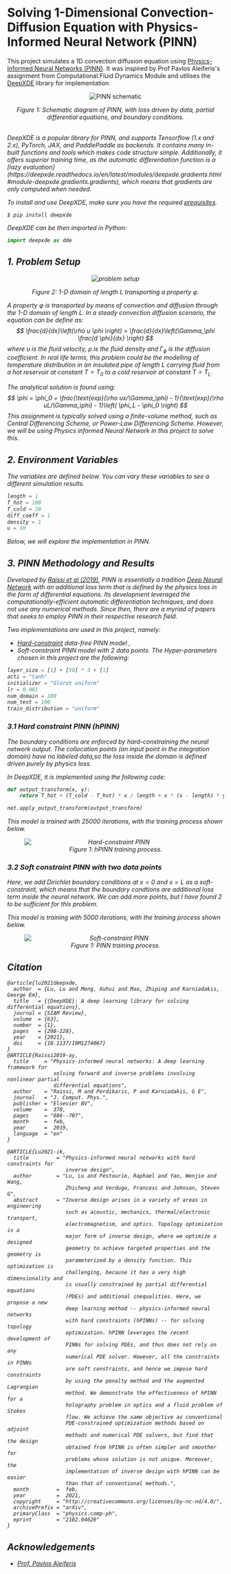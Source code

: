 
# Solving 1-Dimensional Convection-Diffusion Equation with Physics-Informed Neural Network (PINN)

This project simulates a 1D convection diffusion equation using [Physics-Informed Neural Networks (PINN)](https://www.sciencedirect.com/science/article/abs/pii/S0021999118307125). It was inspired by Prof Pavlos Aleiferis's assignment from Computational Fluid Dynamics Module and utilises the [DeepXDE](https://github.com/lululxvi/deepxde?tab=readme-ov-file) library for implementation.

<p align="center">
  <img src="readme image\PINN_schematic.png" alt="PINN schematic">
</p>

<p align="center"><i>Figure 1: Schematic diagram of PINN, with loss driven by data, partial differential equations, and boundary conditions.<i></p>

<br>
DeepXDE is a popular library for PINN, and supports Tensorflow (1.x and 2.x), PyTorch, JAX, and PaddlePaddle as backends. It contains many in-built functions and tools which makes code structure simple. Additionally, it offers superior training time, as the automatic differentiation function is a [lazy evaluation](https://deepxde.readthedocs.io/en/latest/modules/deepxde.gradients.html#module-deepxde.gradients.gradients), which means that gradients are only computed when needed.

To install and use DeepXDE, make sure you have the required [prequisites](https://github.com/lululxvi/deepxde?tab=readme-ov-file).
```pip
$ pip install deepxde
```
DeepXDE can be then imported in Python:
```python
import deepxde as dde
```


## 1. Problem Setup
<p align="center">
  <img src="readme image/problem_setup.png" alt="problem setup">
</p>

<p align="center"><i>Figure 2: 1-D domain of length <i>L</i> transporting a property φ.</i></p>

A property &phi; is transported by means of convection and diffusion through the 1-D domain of length L. In a steady convection diffusion scenario, the equation can be define as:
$$ 
\frac{d}{dx}\left(\rho u \phi \right) = \frac{d}{dx}\left(\Gamma_\phi \frac{d \phi}{dx} \right)
$$
where _u_ is the fluid velocity, _&rho;_ is the fluid density and $\Gamma_\phi$ is the diffusion coefficient. In real life terms, this problem could be the modelling of temperature distribution in an insulated pipe of length L carrying fluid from a hot reservoir at constant $T = T_0$ to a cold reservoir at constant $T = T_L$. 

The analytical solution is found using:
$$
\phi = \phi_0 + \frac{\text{exp}(\rho ux/\Gamma_\phi) - 1}{\text{exp}(\rho uL/\Gamma_\phi) - 1}\left( \phi_L - \phi_0 \right)
$$
This assignment is typically solved using a finite-volume method, such as Central Differencing Scheme, or Power-Law Differencing Scheme. However, we will be using Physics informed Neural Network in this project to solve this.
## 2. Environment Variables

The variables are defined below. You can vary these variables to see a different simulation results.

```python
length = 1
T_hot = 100
T_cold = 20
diff_coeff = 1
density = 1
u = 10
```
Below, we will explore the implementation in PINN.

## 3. PINN Methodology and Results
Developed by [Raissi et al (2019)](https://www.sciencedirect.com/science/article/abs/pii/S0021999118307125), PINN is essentially a tradition [Deep Neural Network](https://datascientest.com/en/deep-neural-network-what-is-it-and-how-is-it-working) with an additional loss term that is defined by the physics loss in the form of differential equations. Its development leveraged the computationally-efficient automatic differentiation techniques, and does not use any numerical methods. Since then, there are a myriad of papers that seeks to employ PINN in their respective research field.

Two implementations are used in this project, namely:
- [Hard-constraint](https://arxiv.org/abs/2102.04626) data-free PINN model ,
- Soft-constraint PINN model with 2 data points.
The Hyper-parameters chosen in this project are the following:
```python
layer_size = [1] + [50] * 3 + [1]
acti = "tanh"
initializer = "Glorot uniform"
lr = 0.001
num_domain = 100
num_test = 100
train_distribution = "uniform"
```
### 3.1 Hard constraint PINN (hPINN)
The boundary conditions are enforced by hard-constraining the neural network output. The collocation points (an input point in the integration domain) have no labeled data,so the loss inside the domain is defined driven purely by physics loss. 

In DeepXDE, it is implemented using the following code:
```python
def output_transform(x, y):
    return T_hot + (T_cold - T_hot) * x / length + x * (x - length) * y

net.apply_output_transform(output_transform)

```
This model is trained with 25000 iterations, with the training process shown below.
<figure style="text-align: center;">
  <img src="training_animation.gif" alt="Hard-constraint PINN" style="display: block; margin-left: auto; margin-right: auto;">
  <figcaption>Figure 1: hPINN training process.</figcaption>
</figure>

### 3.2 Soft constraint PINN with two data points
Here, we add Dirichlet boundary conditions at $x=0$ and $x=L$ as a soft-constraint, which means that the boundary condtions are additional loss term inside the neural network. We can add more points, but I have found 2 to be sufficient for this problem.

This model is training with 5000 iterations, with the training process shown below.
<figure style="text-align: center;">
  <img src="training_animation_obs.gif" alt="Soft-constraint PINN" style="display: block; margin-left: auto; margin-right: auto;">
  <figcaption>Figure 1: PINN training process.</figcaption>
</figure>

## Citation
```
@article{lu2021deepxde,
  author  = {Lu, Lu and Meng, Xuhui and Mao, Zhiping and Karniadakis, George Em},
  title   = {{DeepXDE}: A deep learning library for solving differential equations},
  journal = {SIAM Review},
  volume  = {63},
  number  = {1},
  pages   = {208-228},
  year    = {2021},
  doi     = {10.1137/19M1274067}
}
@ARTICLE{Raissi2019-ay,
  title     = "Physics-informed neural networks: A deep learning framework for
               solving forward and inverse problems involving nonlinear partial
               differential equations",
  author    = "Raissi, M and Perdikaris, P and Karniadakis, G E",
  journal   = "J. Comput. Phys.",
  publisher = "Elsevier BV",
  volume    =  378,
  pages     = "686--707",
  month     =  feb,
  year      =  2019,
  language  = "en"
}

@ARTICLE{Lu2021-ik,
  title         = "Physics-informed neural networks with hard constraints for
                   inverse design",
  author        = "Lu, Lu and Pestourie, Raphael and Yao, Wenjie and Wang,
                   Zhicheng and Verdugo, Francesc and Johnson, Steven G",
  abstract      = "Inverse design arises in a variety of areas in engineering
                   such as acoustic, mechanics, thermal/electronic transport,
                   electromagnetism, and optics. Topology optimization is a
                   major form of inverse design, where we optimize a designed
                   geometry to achieve targeted properties and the geometry is
                   parameterized by a density function. This optimization is
                   challenging, because it has a very high dimensionality and
                   is usually constrained by partial differential equations
                   (PDEs) and additional inequalities. Here, we propose a new
                   deep learning method -- physics-informed neural networks
                   with hard constraints (hPINNs) -- for solving topology
                   optimization. hPINN leverages the recent development of
                   PINNs for solving PDEs, and thus does not rely on any
                   numerical PDE solver. However, all the constraints in PINNs
                   are soft constraints, and hence we impose hard constraints
                   by using the penalty method and the augmented Lagrangian
                   method. We demonstrate the effectiveness of hPINN for a
                   holography problem in optics and a fluid problem of Stokes
                   flow. We achieve the same objective as conventional
                   PDE-constrained optimization methods based on adjoint
                   methods and numerical PDE solvers, but find that the design
                   obtained from hPINN is often simpler and smoother for
                   problems whose solution is not unique. Moreover, the
                   implementation of inverse design with hPINN can be easier
                   than that of conventional methods.",
  month         =  feb,
  year          =  2021,
  copyright     = "http://creativecommons.org/licenses/by-nc-nd/4.0/",
  archivePrefix = "arXiv",
  primaryClass  = "physics.comp-ph",
  eprint        = "2102.04626"
}

```


## Acknowledgements

 - [Prof. Pavlos  Aleiferis](https://profiles.imperial.ac.uk/p.aleiferis)

